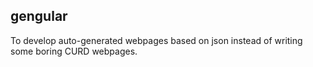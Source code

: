 ## gengular
To develop auto-generated webpages based on json instead of writing some boring CURD webpages.